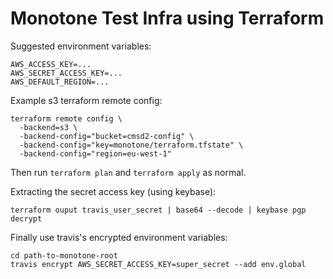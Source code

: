 # Monotone Test Infra using Terraform

Suggested environment variables:

```
AWS_ACCESS_KEY=...
AWS_SECRET_ACCESS_KEY=...
AWS_DEFAULT_REGION=...
```

Example s3 terraform remote config:

```
terraform remote config \
  -backend=s3 \
  -backend-config="bucket=cmsd2-config" \
  -backend-config="key=monotone/terraform.tfstate" \
  -backend-config="region=eu-west-1"
```

Then run `terraform plan` and `terraform apply` as normal.

Extracting the secret access key (using keybase):

```
terraform ouput travis_user_secret | base64 --decode | keybase pgp decrypt
```

Finally use travis's encrypted environment variables:

```
cd path-to-monotone-root
travis encrypt AWS_SECRET_ACCESS_KEY=super_secret --add env.global
```
